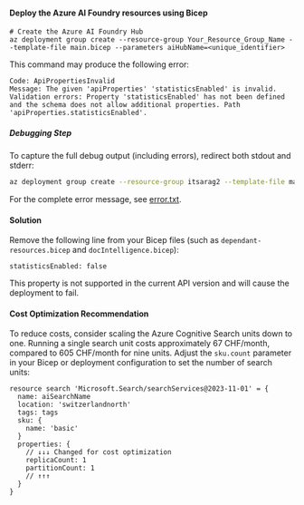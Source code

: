 #### Deploy the Azure AI Foundry resources using Bicep

```pwsh
# Create the Azure AI Foundry Hub
az deployment group create --resource-group Your_Resource_Group_Name --template-file main.bicep --parameters aiHubName=<unique_identifier>
```

This command may produce the following error:

```text
Code: ApiPropertiesInvalid
Message: The given 'apiProperties' 'statisticsEnabled' is invalid. Validation errors: Property 'statisticsEnabled' has not been defined and the schema does not allow additional properties. Path 'apiProperties.statisticsEnabled'.
```

##### Debugging Step
To capture the full debug output (including errors), redirect both stdout and stderr:

```bash
az deployment group create --resource-group itsarag2 --template-file main.bicep --parameters aiHubName=aiHubDoero2 --debug > error.txt 2>&1
```

For the complete error message, see [error.txt](error.txt).

#### Solution

Remove the following line from your Bicep files (such as `dependant-resources.bicep` and `docIntelligence.bicep`):

```bicep
statisticsEnabled: false
```

This property is not supported in the current API version and will cause the deployment to fail.

#### Cost Optimization Recommendation

To reduce costs, consider scaling the Azure Cognitive Search units down to one. Running a single search unit costs approximately 67 CHF/month, compared to 605 CHF/month for nine units. Adjust the `sku.count` parameter in your Bicep or deployment configuration to set the number of search units:

```bicep
resource search 'Microsoft.Search/searchServices@2023-11-01' = {
  name: aiSearchName
  location: 'switzerlandnorth'
  tags: tags
  sku: {
    name: 'basic'
  }
  properties: {
    // ↓↓↓ Changed for cost optimization
    replicaCount: 1
    partitionCount: 1
    // ↑↑↑
  }
}
```